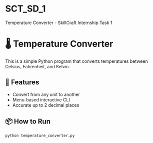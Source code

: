 # SCT_SD_1
Temperature Converter - SkillCraft Internship Task 1
# 🌡️ Temperature Converter

This is a simple Python program that converts temperatures between Celsius, Fahrenheit, and Kelvin.

## 🔧 Features
- Convert from any unit to another
- Menu-based interactive CLI
- Accurate up to 2 decimal places

## 📦 How to Run

```bash
python temperature_converter.py
